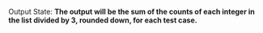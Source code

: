 Output State: **The output will be the sum of the counts of each integer in the list divided by 3, rounded down, for each test case.**